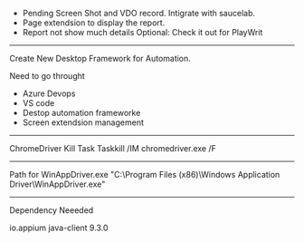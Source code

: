 - Pending Screen Shot and VDO record. Intigrate with saucelab.
- Page extendsion to display the report.
- Report not show much details
Optional: Check it out for PlayWrit
------------------------------------------------------------------
Create New Desktop Framework for Automation.


Need to go throught 
- Azure Devops
- VS code
- Destop automation frameworke
- Screen extendsion management

------------------------------------------------------------------

ChromeDriver Kill Task
Taskkill /IM chromedriver.exe /F

-------------------------------------------------------------------
Path for WinAppDriver.exe
"C:\Program Files (x86)\Windows Application Driver\WinAppDriver.exe" 

--------------------------------------------------------------------
Dependency Neeeded
<!-- https://mvnrepository.com/artifact/io.appium/java-client -->
<dependency>
    <groupId>io.appium</groupId>
    <artifactId>java-client</artifactId>
    <version>9.3.0</version>
</dependency>

